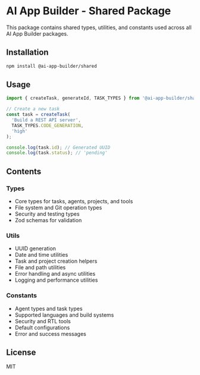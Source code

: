 # AI App Builder - Shared Package

This package contains shared types, utilities, and constants used across all AI App Builder packages.

## Installation

```bash
npm install @ai-app-builder/shared
```

## Usage

```typescript
import { createTask, generateId, TASK_TYPES } from '@ai-app-builder/shared';

// Create a new task
const task = createTask(
  'Build a REST API server',
  TASK_TYPES.CODE_GENERATION,
  'high'
);

console.log(task.id); // Generated UUID
console.log(task.status); // 'pending'
```

## Contents

### Types
- Core types for tasks, agents, projects, and tools
- File system and Git operation types
- Security and testing types
- Zod schemas for validation

### Utils
- UUID generation
- Date and time utilities
- Task and project creation helpers
- File and path utilities
- Error handling and async utilities
- Logging and performance utilities

### Constants
- Agent types and task types
- Supported languages and build systems
- Security and RTL tools
- Default configurations
- Error and success messages

## License

MIT